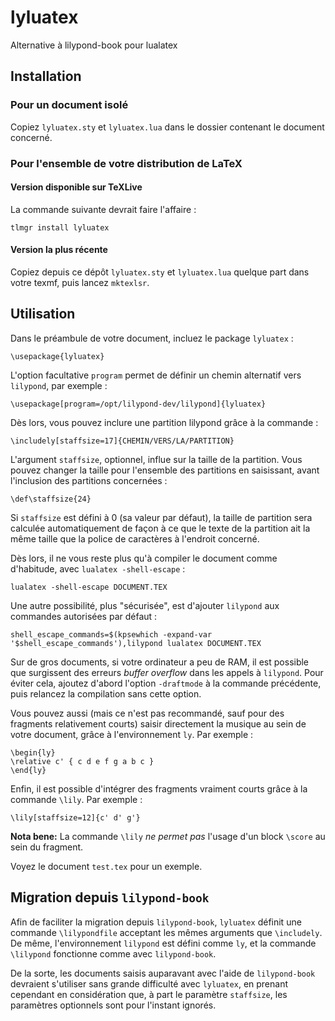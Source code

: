 # lyluatex

Alternative à lilypond-book pour lualatex

## Installation

### Pour un document isolé

Copiez `lyluatex.sty` et `lyluatex.lua` dans le dossier contenant le document concerné.

### Pour l'ensemble de votre distribution de LaTeX

#### Version disponible sur TeXLive

La commande suivante devrait faire l'affaire :

    tlmgr install lyluatex

#### Version la plus récente

Copiez depuis ce dépôt `lyluatex.sty` et `lyluatex.lua` quelque part dans votre
texmf, puis lancez `mktexlsr`.

## Utilisation

Dans le préambule de votre document, incluez le package `lyluatex` :

    \usepackage{lyluatex}

L'option facultative `program` permet de définir un chemin alternatif vers
`lilypond`, par exemple :

    \usepackage[program=/opt/lilypond-dev/lilypond]{lyluatex}

Dès lors, vous pouvez inclure une partition lilypond grâce à la commande :

    \includely[staffsize=17]{CHEMIN/VERS/LA/PARTITION}

L'argument `staffsize`, optionnel, influe sur la taille de la partition. Vous
pouvez changer la taille pour l'ensemble des partitions en saisissant, avant
l'inclusion des partitions concernées :

    \def\staffsize{24}

Si `staffsize` est défini à 0 (sa valeur par défaut), la taille de partition
sera calculée automatiquement de façon à ce que le texte de la partition ait la
même taille que la police de caractères à l'endroit concerné.

Dès lors, il ne vous reste plus qu'à compiler le document comme d'habitude, avec
`lualatex -shell-escape` :

    lualatex -shell-escape DOCUMENT.TEX

Une autre possibilité, plus "sécurisée", est d'ajouter `lilypond` aux commandes
autorisées par défaut :

    shell_escape_commands=$(kpsewhich -expand-var '$shell_escape_commands'),lilypond lualatex DOCUMENT.TEX

Sur de gros documents, si votre ordinateur a peu de RAM, il est possible que
surgissent des erreurs *buffer overflow* dans les appels à `lilypond`. Pour
éviter cela, ajoutez d'abord l'option `-draftmode` à la commande précédente,
puis relancez la compilation sans cette option.

Vous pouvez aussi (mais ce n'est pas recommandé, sauf pour des fragments
relativement courts) saisir directement la musique au sein de votre document, grâce
à l'environnement `ly`. Par exemple :

    \begin{ly}
    \relative c' { c d e f g a b c }
    \end{ly}

Enfin, il est possible d'intégrer des fragments vraiment courts grâce à la
commande `\lily`.
Par exemple :

    \lily[staffsize=12]{c' d' g'}

**Nota bene:** La commande `\lily` *ne permet pas* l'usage d'un block `\score`
au sein du fragment.

Voyez le document `test.tex` pour un exemple.

## Migration depuis `lilypond-book`

Afin de faciliter la migration depuis `lilypond-book`, `lyluatex` définit une
commande `\lilypondfile` acceptant les mêmes arguments que `\includely`. De
même, l'environnement `lilypond` est défini comme `ly`, et la commande
`\lilypond` fonctionne comme avec `lilypond-book`.

De la sorte, les documents saisis auparavant avec l'aide de `lilypond-book`
devraient s'utiliser sans grande difficulté avec `lyluatex`, en prenant
cependant en considération que, à part le paramètre `staffsize`, les paramètres
optionnels sont pour l'instant ignorés.
